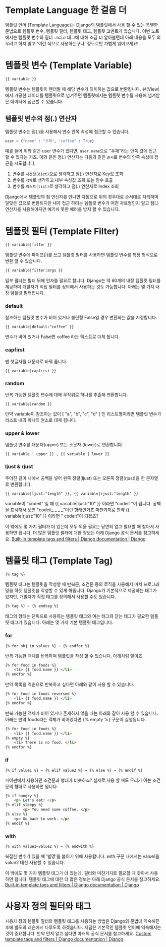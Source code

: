 # Template Language 한 걸음 더

템플릿 언어 (Template Language)는 Django의 템플릿에서 사용 할 수 있는 특별한 문법으로 템플릿 변수, 템플릿 필터, 템플릿 태그, 템플릿 코멘트가 있습니다. 이번 노트에서는 템플릿 변수와 필터 그리고 태그에 대해 조금 더 알아볼텐데 아래 내용을 모두 외우려고 하지 말고 '이런 식으로 사용하는구나' 정도로만 가볍게 읽어보세요!

# 템플릿 변수 (Template Variable)

```html
{{ variable }}
```

템플릿 변수는 템플릿이 렌더될 때 해당 변수가 의미하는 값으로 변환됩니다. 뷰(View)에서 가공한 데이터를 템플릿으로 넘겨주면 템플릿에서는 템플릿 변수를 사용해 넘겨받은 데이터에 접근할 수 있습니다.

## 템플릿 변수의 점(.) 연산자

템플릿 변수는 점(.)을 사용해서 변수 안쪽 속성에 접근할 수 있습니다.

```python
user = {"name" : "우재", "coffee" : True}
```

예를 들어 위와 같은 user 변수가 있다면, `user.name`으로 "우재"라는 안쪽 값에 접근 할 수 있다는 거죠. 이와 같은 점(.) 연산자는 다음과 같은 `순서`로 변수의 안쪽 속성에 접근을 시도합니다.

1. 변수를 `사전형(dict)`으로 생각하고 점(.) 연산자로 Key값 조회
2. 변수를 `객체`로 생각하고 내부 속성값 조회 또는 함수 호출
3. 변수를 `리스트(list)`로 생각하고 점(.) 연산자로 Index 조회

Django에서 템플릿의 점 연산자를 만나면 자동으로 위의 경우대로 순서대로 처리하며 알맞은 값으로 변환되지만 내가 접근 하려는 템플릿 변수가 어떤 자료형인지 알고 점(.)연산자를 사용해야지만 예기치 못한 에러를 방지 할 수 있습니다.

# 템플릿 필터 (Template Filter)

```html
{{ variable|filter }}
```

템플릿 변수에 파이프(|)를 쓰고 템플릿 필터를 사용하면 템플릿 변수를 특정 형식으로 변환 할 수 있습니다.

```html
{{ variable|filter:args }}
```

일부 필터는 필터 뒤에 인자를 필요로 합니다. Django는 약 60개의 내장 템플릿 필터를 제공하며 개발자가 직접 필터를 정의해서 사용하는 것도 가능합니다. 아래는 몇 가지 내장 템플릿 필터입니다.

### **default**

참조하는 템플릿 변수가 비어 있거나 불린형 False일 경우 변환되는 값을 지정합니다.

```
{{ variable|default:"coffee" }} 
```

변수가 비어 있거나 False면 coffee 라는 텍스트로 대체 됩니다.

### **capfirst**

맨 첫글자를 대문자로 바꿔 줍니다.

```
{{ variable|capfirst }}
```

### **random**

반복 가능한 템플릿 변수에 대해 무작위로 하나를 추출해 변환합니다.

```
{{ variable|random }}
```

만약 variable이 참조하는 값이 [ "a", "b", "c", "d" ] 인 리스트형이라면 템플릿 변수가 리스트 내의 하나의 원소로 대체 됩니다.

### **upper & lower**

템플릿 변수를 대문자(upper) 또는 소문자 (lower)로 변환합니다.

```
{{ variable | upper }} , {{ variable | lower }}
```

### **ljust & rjust**

주어진 길이 내에서 공백을 넣어 왼쪽 정렬(ljust) 또는 오른쪽 정렬(rjust)을 한 문자열로 변환합니다.

```
{{ variable|ljust:"length" }}, {{ variable|rjust:"length" }}
```

variable이 "codeit" 일 때 {{ variable|ljust:"10" }} 이라면 "codeit "이 됩니다. 공백을 표시해서 보면 "codeit_ _ _ _"이런 형태인거죠.마찬가지로 만약 {{ variable|rjust:"10" }} 이라면 " codeit"이 되겠죠?

이 밖에도 몇 가지 필터가 더 있는데 모두 외울 필요는 당연히 없고 필요할 때 찾아서 사용하면 됩니다. 더 많은 템플릿 필터에 대한 정보는 아래 Django 공식 문서를 참고하세요. [Built-in template tags and filters | Django documentation | Django](https://docs.djangoproject.com/en/2.2/ref/templates/builtins/#ref-templates-builtins-filters)

# 템플릿 태그 (Template Tag)

```html
{% tag %}
```

템플릿 태그는 템플릿을 작성할 때 반복문, 조건문 등의 로직을 사용해서 마치 프로그래밍을 하듯 템플릿을 작성할 수 있게 해줍니다. Django가 기본적으로 제공하는 태그가 있지만, 개발자가 직접 태그를 정의해서 사용할 수도 있습니다.

```html
{% tag %} ~ {% endtag %}
```

태그의 형태는 단독으로 사용하는 템플릿 태그와 여는 태그와 닫는 태그가 필요한 템플릿 태그가 있습니다. 아래는 몇 가지 기본 템플릿 태그입니다.

### **for**

```
{% for obj in values %} ~ {% endfor %}
```

반복 가능한 객체를 반복하며 템플릿을 작성 할 수 있습니다. 아래처럼 말이죠.

```html
{% for food in foods %} 
    <li> {{ food.name }} </li>
{% endfor %}
```

만약 목록을 역순으로 반복하고 싶다면 아래와 같이 사용 할 수 있습니다.

```html
{% for food in foods reversed %} 
    <li> {{ food.name }} </li>
{% endfor %}
```

반복 가능한 객체가 비어 있거나 존재하지 않을 때는 아래와 같이 사용 할 수 있습니다.
아래는 만약 foods라는 객체가 비어있다면 {% empty %} 구문이 실행됩니다.

```html
{% for food in foods %} 
    <li> {{ food.name }} </li>
{% empty %}
    <li> There is no food. </li>
{% endfor %}
```

### **if**

```
{% if value1 %} ~ {% elif value2 %} ~ {% else %} ~ {% endif %}
```

파이썬에서 사용하던 조건문과 형태가 비슷하죠? 실제로 사용 할 때도 우리가 아는 조건문의 형태로 사용하면 됩니다.

```html
{% if hungry %}
    <p> Let's eat! </p>
{% elif sleepy %}
        <p> You need some coffee. </p>
{% else %}
    <p> Go back to work. </p>
{% endif %}
```

### **with**

```
{% with value1=value2 %} ~ {% endwith %}
```

복잡한 변수가 있을 때 '별명'을 붙이기 위해 사용합니다. with 구문 내에서는 value1을 value2 대신 사용할 수 있습니다.

이 밖에도 몇 가지 템플릿 태그가 더 있는데, 필터와 마찬가지로 필요할 때 찾아서 사용하면 됩니다. 템플릿 태그에 대한 더 많은 정보는 아래 Django 공식 문서를 참고하세요. [Built-in template tags and filters | Django documentation | Django](https://docs.djangoproject.com/en/2.2/ref/templates/builtins/#ref-templates-builtins-tags)

# 사용자 정의 필터와 태그

사용자 정의 템플릿 필터와 템플릿 태그를 사용하는 방법은 Django의 문법에 익숙해진 후에 별도의 레슨에서 다루도록 하겠습니다. 지금은 기본적인 템플릿 언어에 익숙해지는 것이 중요합니다. 만약 먼저 알고 싶다면 아래의 공식 문서를 참고하세요. [Custom template tags and filters | Django documentation | Django](https://docs.djangoproject.com/en/2.2/howto/custom-template-tags/)
